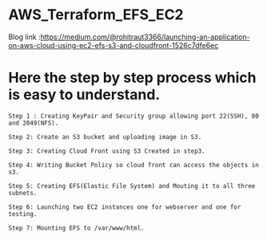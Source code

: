 # AWS_Terraform_EFS_EC2
Blog link :https://medium.com/@rohitraut3366/launching-an-application-on-aws-cloud-using-ec2-efs-s3-and-cloudfront-1526c7dfe6ec
# Here the step by step process which is easy to understand.
```
Step 1 : Creating KeyPair and Security group allowing port 22(SSH), 80 and 2049(NFS).
```
```
Step 2: Create an S3 bucket and uploading image in S3.
```
```
Step 3: Creating Cloud Front using S3 Created in step3.
```
```
Step 4: Writing Bucket Policy so cloud front can access the objects in s3.
```
```
Step 5: Creating EFS(Elastic File System) and Mouting it to all three subnets.
```
```
Step 6: Launching two EC2 instances one for webserver and one for testing.
```
```
Step 7: Mounting EFS to /var/www/html.
```
